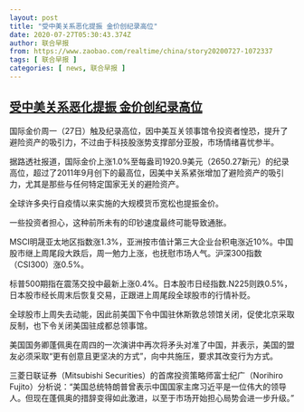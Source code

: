 ```yaml
---
layout: post
title: "受中美关系恶化提振 金价创纪录高位"
date: 2020-07-27T05:30:43.374Z
author: 联合早报
from: https://www.zaobao.com/realtime/china/story20200727-1072337
tags: [ 联合早报 ]
categories: [ news, 联合早报 ]
---
```

<!--1595852700000-->
[受中美关系恶化提振 金价创纪录高位](https://www.zaobao.com/realtime/china/story20200727-1072337)
------

<div>
<p>国际金价周一（27日）触及纪录高位，因中美互关领事馆令投资者惶恐，提升了避险资产的吸引力，不过由于科技股涨势支撑部分亚股，市场情绪喜忧参半。</p><p>据路透社报道，国际金价上涨1.0%至每盎司1920.9美元（2650.27新元）的纪录高位，超过了2011年9月创下的最高位，因美中关系紧张增加了避险资产的吸引力，尤其是那些与任何特定国家无关的避险资产。</p><p>全球许多央行自疫情以来实施的大规模货币宽松也提振金价。</p><section id="imu"><div id="dfp-ad-imu1-wrapper" class="dfp-tag-wrapper"><div id="dfp-ad-imu1" class="dfp-tag-wrapper"></div></div></section><p>一些投资者担心，这种前所未有的印钞速度最终可能导致通胀。</p><p>MSCI明晟亚太地区指数涨1.3%，亚洲按市值计第三大企业台积电涨近10%。中国股市继上周尾段大跌后，周一勉力上涨，也抚慰市场人气。沪深300指数（CSI300）涨0.5%。</p><p>标普500期指在震荡交投中最新上涨0.4%。日本股市日经指数.N225则跌0.5%，日本股市经长周末后恢复交易，正跟进上周尾段全球股市的行情补贬。</p><p>全球股市上周失去动能，因此前美国下令中国驻休斯敦总领馆关闭，促使北京采取反制，也下令关闭美国驻成都总领事馆。</p><div id="innity-in-post"></div><div id="dfp-ad-midarticlespecial-wrapper" class="dfp-tag-wrapper"><div id="dfp-ad-midarticlespecial" class="dfp-tag-wrapper"></div></div><p>美国国务卿蓬佩奥在周四的一次演讲中再次将矛头对准了中国，并表示，美国的盟友必须采取“更有创意且更坚决的方式”，向中共施压，要求其改变行为方式。</p><p>三菱日联证券（Mitsubishi Securities）的首席投资策略师富士纪广（Norihiro Fujito）分析说：“美国总统特朗普曾表示中国国家主席习近平是一位伟大的领导人。但现在蓬佩奥的措辞变得如此激进，以至于市场开始担心局势会进一步升级。”</p><p> </p>
</div>
